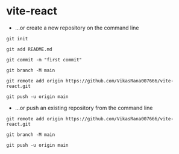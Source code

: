 # vite-react

- …or create a new repository on the command line

```
git init
```

```
git add README.md
```

```
git commit -m "first commit"
```

```
git branch -M main
```

```
git remote add origin https://github.com/VikasRana007666/vite-react.git
```

```
git push -u origin main
```

- …or push an existing repository from the command line

```
git remote add origin https://github.com/VikasRana007666/vite-react.git
```

```
git branch -M main
```

```
git push -u origin main
```
